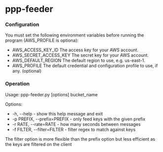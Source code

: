 # ppp-feeder

### Configuration

You must set the following environment variables before running the program (AWS_PROFILE is optiona):

* AWS_ACCESS_KEY_ID The access key for your AWS account.
* AWS_SECRET_ACCESS_KEY The secret key for your AWS account.
* AWS_DEFAULT_REGION The default region to use, e.g. us-east-1.
* AWS_PROFILE The default credential and configuration profile to use, if any. (optional)

### Operation

Usage:
ppp-feeder.py [options] bucket_name
    
Options:

*  -h, --help  - show this help message and exit
*  -p PREFIX, --prefix=PREFIX   - only feed keys with the given prefix
*  -r RATE, --rate=RATE  - how many seconds between messages
*  -f FILTER, --filter=FILTER  - filter regex to match against keys

The filter option is more flexible than the prefix option but less efficient as the keys are filtered on the client